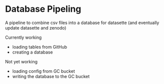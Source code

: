 # Database Pipeling
A pipeline to combine csv files into a database for datasette (and eventually update datasette and zenodo)

Currently working

- loading tables from GitHub
- creating a database

Not yet working

- loading config from GC bucket
- writing the database to the GC bucket

